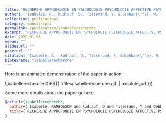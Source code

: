 ```yaml
---
title: "RECHERCHE APPROFONDIE EN PSYCHOLOGIE PSYCHOLOGIE AFFECTIVE PSYCHOLOGIE COGNITIVE"
authors: 'Isabelle, R., Rudrauf, D., Tisserand, Y. & Debban{\''e}, M.'
collection: publications
category: manuscripts
permalink: /publication/isabellerecherche
excerpt: "RECHERCHE APPROFONDIE EN PSYCHOLOGIE PSYCHOLOGIE AFFECTIVE PSYCHOLOGIE COGNITIVE"
date: 2020-01-01
venue: ""
slidesurl: ""
paperurl: ""
citation: 'Isabelle, R., Rudrauf, D., Tisserand, Y. & Debban{\''e}, M. (????). "RECHERCHE APPROFONDIE EN PSYCHOLOGIE PSYCHOLOGIE AFFECTIVE PSYCHOLOGIE COGNITIVE." .'
bibtexname: "isabellerecherche"
---
```


Here is an animated demonstration of the paper in action:

![isabellerecherche GIF]({{ '/files/isabellerecherche.gif' | absolute_url }})

Some more details about the paper go here.

```bibtex
@article{isabellerecherche,
  author={ Isabelle, RAMBOSSON and Rudrauf, D and Tisserand, Y and Debban{\'e}, M },
  title={ RECHERCHE APPROFONDIE EN PSYCHOLOGIE PSYCHOLOGIE AFFECTIVE PSYCHOLOGIE COGNITIVE },
}
```
